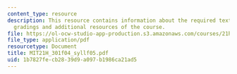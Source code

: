 ```yaml
---
content_type: resource
description: This resource contains information about the required textbooks, course
  gradings and additional resources of the course.
file: https://ol-ocw-studio-app-production.s3.amazonaws.com/courses/21h-301-the-ancient-world-greece-fall-2004/1b7827fecb2839d9a097b1986ca21ad5_MIT21H_301f04_syllf05.pdf
file_type: application/pdf
resourcetype: Document
title: MIT21H_301f04_syllf05.pdf
uid: 1b7827fe-cb28-39d9-a097-b1986ca21ad5
---
```


